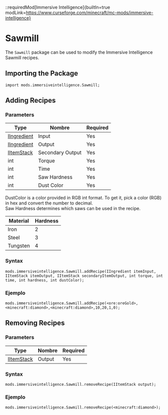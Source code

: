 ::requiredMod[Immersive Intelligence]{builtIn=true modLink=https://www.curseforge.com/minecraft/mc-mods/immersive-intelligence}

# Sawmill

The `Sawmill` package can be used to modify the Immersive Intelligence Sawmill recipes.

## Importing the Package

```zenscript
import mods.immersiveintelligence.Sawmill;
```

## Adding Recipes

### Parameters

| Type                                                | Nombre           | Required |
| --------------------------------------------------- | ---------------- | -------- |
| [IIngredient](/Vanilla/Variable_Types/IIngredient/) | Input            | Yes      |
| [IIngredient](/Vanilla/Variable_Types/IIngredient/) | Output           | Yes      |
| [IItemStack](/Vanilla/Items/IItemStack/)            | Secondary Output | Yes      |
| int                                                 | Torque           | Yes      |
| int                                                 | Time             | Yes      |
| int                                                 | Saw Hardness     | Yes      |
| int                                                 | Dust Color       | Yes      |

DustColor is a color provided in RGB int format. To get it, pick a color (RGB) in hex and convert the number to decimal.  
Saw Hardness determines which saws can be used in the recipe.

| Material | Hardness |
| -------- | -------- |
| Iron     | 2        |
| Steel    | 3        |
| Tungsten | 4        |

### Syntax

```zenscript
mods.immersiveintelligence.Sawmill.addRecipe(IIngredient itemInput, IItemStack itemOutput, IItemStack secondaryItemOutput, int torque, int time, int hardness, int dustColor);
```

### Ejemplo

```zenscript
mods.immersiveintelligence.Sawmill.addRecipe(<ore:oreGold>,<minecraft:diamond>,<minecraft:diamond>,10,20,1,0);
```

## Removing Recipes

### Parameters

| Type                                     | Nombre | Required |
| ---------------------------------------- | ------ | -------- |
| [IItemStack](/Vanilla/Items/IItemStack/) | Output | Yes      |

### Syntax

```zenscript
mods.immersiveintelligence.Sawmill.removeRecipe(IItemStack output);
```

### Ejemplo

```zenscript
mods.immersiveintelligence.Sawmill.removeRecipe(<minecraft:diamond>);
```